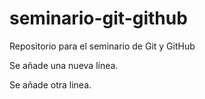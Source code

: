 # seminario-git-github
Repositorio para el seminario de Git y GitHub

Se añade una nueva línea.

Se añade otra linea.
